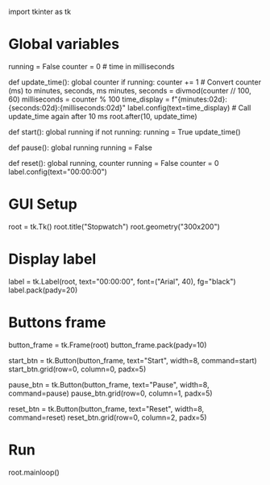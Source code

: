 import tkinter as tk

# Global variables
running = False
counter = 0  # time in milliseconds


def update_time():
    global counter
    if running:
        counter += 1
        # Convert counter (ms) to minutes, seconds, ms
        minutes, seconds = divmod(counter // 100, 60)
        milliseconds = counter % 100
        time_display = f"{minutes:02d}:{seconds:02d}:{milliseconds:02d}"
        label.config(text=time_display)
        # Call update_time again after 10 ms
        root.after(10, update_time)


def start():
    global running
    if not running:
        running = True
        update_time()


def pause():
    global running
    running = False


def reset():
    global running, counter
    running = False
    counter = 0
    label.config(text="00:00:00")


# GUI Setup
root = tk.Tk()
root.title("Stopwatch")
root.geometry("300x200")

# Display label
label = tk.Label(root, text="00:00:00", font=("Arial", 40), fg="black")
label.pack(pady=20)

# Buttons frame
button_frame = tk.Frame(root)
button_frame.pack(pady=10)

start_btn = tk.Button(button_frame, text="Start", width=8, command=start)
start_btn.grid(row=0, column=0, padx=5)

pause_btn = tk.Button(button_frame, text="Pause", width=8, command=pause)
pause_btn.grid(row=0, column=1, padx=5)

reset_btn = tk.Button(button_frame, text="Reset", width=8, command=reset)
reset_btn.grid(row=0, column=2, padx=5)

# Run
root.mainloop()

